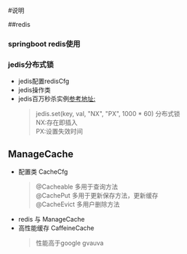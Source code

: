 #说明

##redis

### springboot redis使用

### jedis分布式锁

* jedis配置redisCfg
* jedis操作类
* jedis百万秒杀实例[参考地址:](https://mp.weixin.qq.com/s/As89IMubVHn2BH5R6dU1Hw)
  >jedis.set(key, val, "NX", "PX", 1000 * 60) 分布式锁  
  > NX:存在即插入  
  > PX:设置失效时间
## ManageCache

* 配置类 CacheCfg
  > @Cacheable  多用于查询方法   
  > @CachePut   多用于更新保存方法，更新缓存  
  > @CacheEvict 多用户删除方法 
* redis 与 ManageCache
* 高性能缓存 CaffeineCache
    > 性能高于google gvauva

